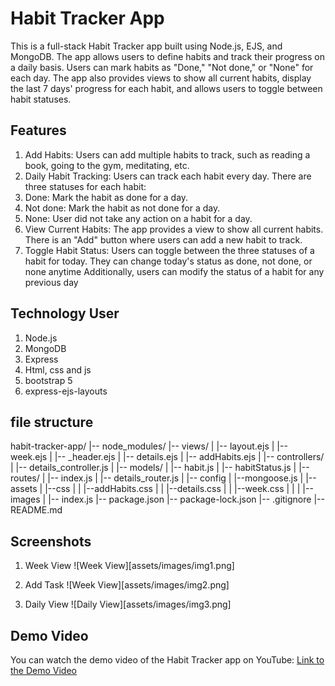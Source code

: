 # Habit Tracker App
This is a full-stack Habit Tracker app built using Node.js, EJS, and MongoDB. The app allows users to define habits and track their progress on a daily basis. Users can mark habits as "Done," "Not done," or "None" for each day. The app also provides views to show all current habits, display the last 7 days' progress for each habit, and allows users to toggle between habit statuses.

## Features
1. Add Habits: Users can add multiple habits to track, such as reading a book, going to the gym, meditating, etc.
2. Daily Habit Tracking: Users can track each habit every day. There are three statuses for each habit:
3. Done: Mark the habit as done for a day.
4. Not done: Mark the habit as not done for a day.
5. None: User did not take any action on a habit for a day.
6. View Current Habits: The app provides a view to show all current habits. There is an "Add" button where users can add a new habit to track.
7. Toggle Habit Status: Users can toggle between the three statuses of a habit for today. They can change today's status as done, not done, or none anytime Additionally, users can modify the status of a habit for any previous day

## Technology User
1. Node.js
2. MongoDB
3. Express
4. Html, css and js
5. bootstrap 5
6. express-ejs-layouts

## file structure

habit-tracker-app/
|-- node_modules/
|-- views/
|   |-- layout.ejs
|   |-- week.ejs
|   |-- _header.ejs
|   |-- details.ejs
|   |-- addHabits.ejs
|
|-- controllers/
|   |-- details_controller.js
|
|-- models/
|   |-- habit.js
|   |-- habitStatus.js
|
|-- routes/
|   |-- index.js
|   |-- details_router.js
|
|-- config
|   |--mongoose.js
|
|--assets
|  |--css
|  |  |--addHabits.css
|  |  |--details.css
|  |  |--week.css
|  |
|  |--images
|
|-- index.js
|-- package.json
|-- package-lock.json
|-- .gitignore
|-- README.md


## Screenshots
1. Week View
![Week View][assets/images/img1.png]

2. Add Task
![Week View][assets/images/img2.png]

3. Daily View
![Daily View][assets/images/img3.png]

## Demo Video
You can watch the demo video of the Habit Tracker app on YouTube: [Link to the Demo Video]()